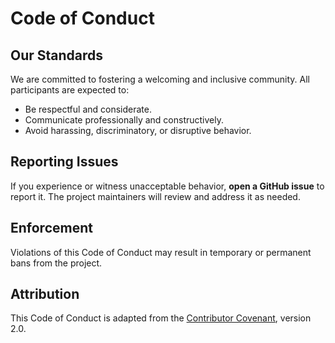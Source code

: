 # Code of Conduct

## Our Standards
We are committed to fostering a welcoming and inclusive community. All participants are expected to:
- Be respectful and considerate.
- Communicate professionally and constructively.
- Avoid harassing, discriminatory, or disruptive behavior.

## Reporting Issues
If you experience or witness unacceptable behavior, **open a GitHub issue** to report it. The project maintainers will review and address it as needed.

## Enforcement
Violations of this Code of Conduct may result in temporary or permanent bans from the project.

## Attribution
This Code of Conduct is adapted from the [Contributor Covenant](https://www.contributor-covenant.org), version 2.0.

